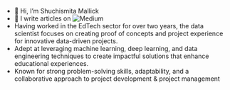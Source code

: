 - 👋 Hi, I’m Shuchismita Mallick
- 📝 I write articles on ![Medium](https://medium.com/@mallickshuchismita) 
- Having worked in the EdTech sector for over two years, the data scientist focuses on creating proof of concepts and project experience for innovative data-driven projects.
- Adept at leveraging machine learning, deep learning, and data engineering techniques to create impactful solutions that enhance educational experiences.
- Known for strong problem-solving skills, adaptability, and a collaborative approach to project development & project management

<!---
Shuchismita2000/Shuchismita2000 is a ✨ special ✨ repository because its `README.md` (this file) appears on your GitHub profile.
You can click the Preview link to take a look at your changes.
--->
